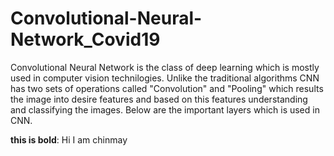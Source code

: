 # Convolutional-Neural-Network_Covid19

Convolutional Neural Network is the class of deep learning which is mostly used in computer vision technilogies. Unlike the traditional algorithms CNN has two sets of operations called "Convolution" and "Pooling" which results the image into desire features and based on this features understanding and classifying the images. Below are the important layers which is used in CNN.

__this is bold__: Hi I am chinmay
